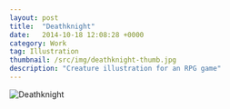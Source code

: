 ```yaml
---
layout: post
title:  "Deathknight"
date:   2014-10-18 12:08:28 +0000
category: Work
tag: Illustration
thumbnail: /src/img/deathknight-thumb.jpg
description: "Creature illustration for an RPG game"
---
```


<img class="myImg" src="{{ site.baseurl }}/src/img/deathknight.jpg" alt="Deathknight">